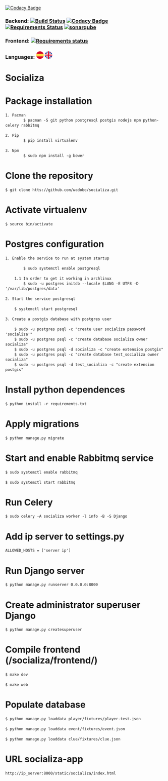 [![Codacy Badge](https://api.codacy.com/project/badge/Grade/f517680e64c14e428ecb046364efbb48)](https://www.codacy.com/app/virako-9/socializa?utm_source=github.com&amp;utm_medium=referral&amp;utm_content=wadobo/socializa&amp;utm_campaign=Badge_Grade)

### Backend: [![Build Status](https://travis-ci.org/wadobo/socializa.svg?branch=master)](https://travis-ci.org/wadobo/socializa) [![Codacy Badge](https://api.codacy.com/project/badge/Coverage/f517680e64c14e428ecb046364efbb48)](https://www.codacy.com/app/virako-9/socializa?utm_source=github.com&utm_medium=referral&utm_content=wadobo/socializa&utm_campaign=Badge_Coverage) [![Requirements Status](https://requires.io/github/wadobo/socializa/requirements.svg?branch=master)](https://requires.io/github/wadobo/socializa/requirements/?branch=master) [![sonarqube](https://sonarqube.com/api/badges/gate?key=socializa)](https://sonarqube.com/dashboard/index/socializa)

### Frontend: [![Requirements status](https://www.versioneye.com/user/projects/58ba22dc8be8c8003d07eda3/badge.svg)](https://www.versioneye.com/user/projects/58ba22dc8be8c8003d07eda3?child=summary#tab-dependencies)

### Languages:  [![Spanish](/readme/icons/es.png)](/readme/archlinux/es/README.md) [![English](/readme/icons/en.png)](/readme/archlinux/en/README.md)

# Socializa

# Package installation

    1. Pacman
        	$ pacman -S git python postgresql postgis nodejs npm python-celery rabbitmq

    2. Pip
        	$ pip install virtualenv

    3. Npm
        	$ sudo npm install -g bower


# Clone the repository

	$ git clone htts://github.com/wadobo/socializa.git

# Activate virtualenv

	$ source bin/activate

# Postgres configuration

    1. Enable the service to run at system startup

        	$ sudo systemctl enable postgresql

        1.1	In order to get it working in archlinux
            $ sudo -u postgres initdb --locale $LANG -E UTF8 -D '/var/lib/postgres/data'

	2. Start the service postgresql

        $ systemctl start postgresql

    3. Create a postgis database with postgres user

        $ sudo -u postgres psql -c "create user socializa password 'socializa'"
        $ sudo -u postgres psql -c "create database socializa owner socializa"
        $ sudo -u postgres psql -d socializa -c "create extension postgis"
        $ sudo -u postgres psql -c "create database test_socializa owner socializa"
        $ sudo -u postgres psql -d test_socializa -c "create extension postgis"


# Install python dependences

	$ python install -r requirements.txt

# Apply migrations

	$ python manage.py migrate

# Start and enable Rabbitmq service

    $ sudo systemctl enable rabbitmq

    $ sudo systemctl start rabbitmq

# Run Celery

    $ sudo celery -A socializa worker -l info -B -S Django

# Add ip server to settings.py

	ALLOWED_HOSTS = ['server ip']

# Run Django server

	$ python manage.py runserver 0.0.0.0:8000

# Create administrator superuser Django

	$ python manage.py createsuperuser

# Compile frontend (/socializa/frontend/)

	$ make dev

	$ make web

#   Populate database

    $ python manage.py loaddata player/fixtures/player-test.json

	$ python manage.py loaddata event/fixtures/event.json

	$ python manage.py loaddata clue/fixtures/clue.json

# URL socializa-app 

    http://ip_server:8000/static/socializa/index.html
